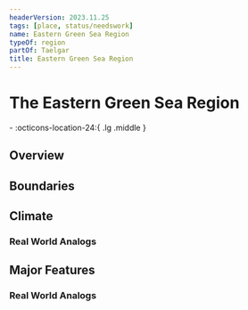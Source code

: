 ```yaml
---
headerVersion: 2023.11.25
tags: [place, status/needswork]
name: Eastern Green Sea Region
typeOf: region
partOf: Taelgar
title: Eastern Green Sea Region
---
```

# The Eastern Green Sea Region
<div class="grid cards ext-narrow-margin ext-one-column" markdown>
-    :octicons-location-24:{ .lg .middle }   
</div>


## Overview


## Boundaries


## Climate


### Real World Analogs


## Major Features


### Real World Analogs